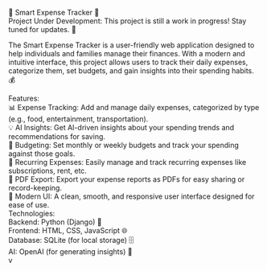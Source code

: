 🚧 Smart Expense Tracker 🚧<br>
Project Under Development: This project is still a work in progress! Stay tuned for updates. 🚀<br>

The Smart Expense Tracker is a user-friendly web application designed to help individuals and families manage their finances. With a modern and intuitive interface, this project allows users to track their daily expenses, categorize them, set budgets, and gain insights into their spending habits. 💰

Features:<br>
📊 Expense Tracking: Add and manage daily expenses, categorized by type (e.g., food, entertainment, transportation).<br>
💡 AI Insights: Get AI-driven insights about your spending trends and recommendations for saving.<br>
💸 Budgeting: Set monthly or weekly budgets and track your spending against those goals.<br>
🔁 Recurring Expenses: Easily manage and track recurring expenses like subscriptions, rent, etc.<br>
📄 PDF Export: Export your expense reports as PDFs for easy sharing or record-keeping.<br>
🎨 Modern UI: A clean, smooth, and responsive user interface designed for ease of use.<br>
Technologies:<br>
Backend: Python (Django) 🐍<br>
Frontend: HTML, CSS, JavaScript 🌐<br>
Database: SQLite (for local storage) 🗄️<br>
AI: OpenAI (for generating insights) 🤖<br>v

